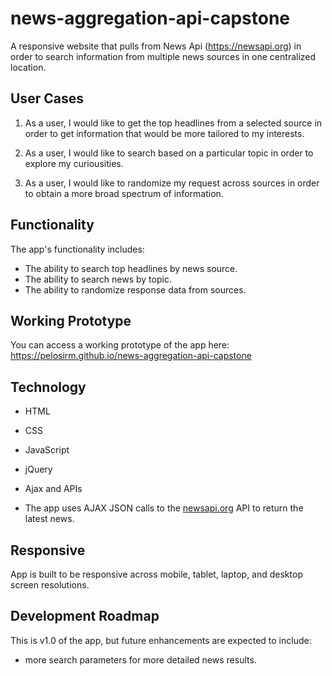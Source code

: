 # news-aggregation-api-capstone

A responsive website that pulls from News Api (https://newsapi.org) in order to search information from multiple news sources in one centralized location. 

## User Cases

1. As a user, I would like to get the top headlines from a selected source in order to get information that would be more tailored to my interests. 

2. As a user, I would like to search based on a particular topic in order to explore my curiousities. 

3. As a user, I would like to randomize my request across sources in order to obtain a more broad spectrum of information. 

## Functionality
The app's functionality includes:
* The ability to search top headlines by news source.
* The ability to search news by topic. 
* The ability to randomize response data from sources. 

## Working Prototype
You can access a working prototype of the app here: https://pelosirm.github.io/news-aggregation-api-capstone


## Technology
* HTML
* CSS
* JavaScript
* jQuery
* Ajax and APIs

* The app uses AJAX JSON calls to the <a href="http://newsapi.org">newsapi.org</a> API to return the latest news.

## Responsive
App is built to be responsive across mobile, tablet, laptop, and desktop screen resolutions.

## Development Roadmap
This is v1.0 of the app, but future enhancements are expected to include:
* more search parameters for more detailed news results. 